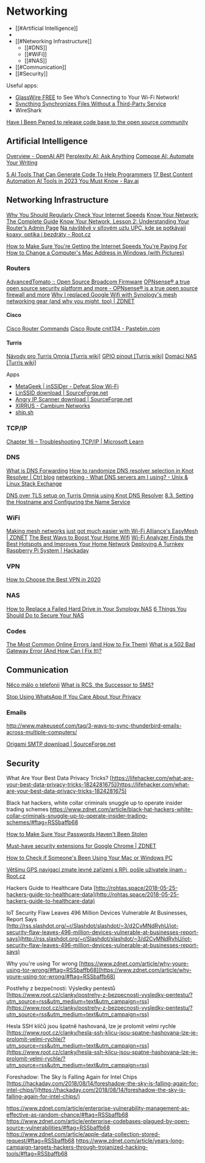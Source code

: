 # Networking

- [[#Artificial Intelligence]]
- 
- [[#Networking Infrastructure]]
	- [[#DNS]]
	- [[#WiFi]]
	- [[#NAS]]
- [[#Communication]]
- [[#Security]]

Useful apps:

- [GlassWire FREE](https://www.howtogeek.com/352954/download-glasswire-free-to-see-whos-connecting-to-your-wi-fi-network-sponsored/) to See Who’s Connecting to Your Wi-Fi Network! 
- [Syncthing Synchronizes Files Without a Third-Party Service](https://lifehacker.com/syncthing-synchronizes-your-files-without-giving-them-u-1826017871)
- WireShark

[Have I Been Pwned to release code base to the open source community](https://www.zdnet.com/article/have-i-been-pwned-to-release-code-base-to-the-open-source-community/#ftag=RSSbaffb68)

## Artificial Intelligence

[Overview - OpenAI API](https://beta.openai.com/)
[Perplexity AI: Ask Anything](https://www.perplexity.ai/)
[Compose AI: Automate Your Writing](https://www.compose.ai/)

[5 AI Tools That Can Generate Code To Help Programmers](https://www.forbes.com/sites/janakirammsv/2022/03/14/5-ai-tools-that-can-generate-code-to-help-programmers/)
[17 Best Content Automation AI Tools in 2023 You Must Know - Rav.ai](https://rav.ai/blog/best-content-automation-ai-tools/)


## Networking Infrastructure

[Why You Should Regularly Check Your Internet Speeds](https://lifehacker.com/why-you-should-regularly-check-your-internet-speeds-1827367534)
[Know Your Network: The Complete Guide](https://lifehacker.com/know-your-network-the-complete-guide-5833254)
[Know Your Network, Lesson 2: Understanding Your Router’s Admin Page](https://lifehacker.com/know-your-network-lesson-2-understanding-your-router-5831529)
[Na návštěvě v síťovém uzlu UPC, kde se potkávají koaxy, optika i bezdráty - Root.cz](https://www.root.cz/clanky/na-navsteve-v-sitovem-uzlu-upc-kde-se-potkavaji-koaxy-optika-i-bezdraty/?utm_source=rss)

[How to Make Sure You're Getting the Internet Speeds You're Paying For](https://lifehacker.com/how-to-make-sure-youre-getting-the-internet-speeds-your-1827763762)
[How to Change a Computer's Mac Address in Windows (with Pictures)](https://www.wikihow.com/Change-a-Computer%27s-Mac-Address-in-Windows)

### Routers

[AdvancedTomato :: Open Source Broadcom Firmware](https://advancedtomato.com/)
[OPNsense® a true open source security platform and more - OPNsense® is a true open source firewall and more](https://opnsense.org/)
[Why I replaced Google Wifi with Synology's mesh networking gear (and why you might, too) | ZDNET](https://www.zdnet.com/home-and-office/networking/why-i-replaced-google-wifi-with-synologys-mesh-networking-gear-and-why-you-might-too/#ftag=RSSbaffb68)

#### Cisco

[Cisco Router Commands](https://www.tomax7.com/mcse/cisco_commands.htm)
[Cisco Route cnit134 - Pastebin.com](https://pastebin.com/KySJLQGr)

#### Turris

[Návody pro Turris Omnia \[Turris wiki\]](https://wiki.turris.cz/doc/cs/howto/omnia_manuals)
[GPIO pinout \[Turris wiki\]](https://wiki.turris.cz/doc/cs/howto/mox/gpio)
[Domácí NAS \[Turris wiki\]](https://wiki.turris.cz/doc/cs/howto/nas)


Apps
- [MetaGeek | inSSIDer - Defeat Slow Wi-Fi](https://www.metageek.com/inssider/)
- [LinSSID download | SourceForge.net](https://sourceforge.net/projects/linssid/)
- [Angry IP Scanner download | SourceForge.net](https://sourceforge.net/projects/ipscan/)
- [XIRRUS - Cambium Networks](https://www.cambiumnetworks.com/xirrus/)
- [ship.sh](https://xtonousou.github.io/ship/)


### TCP/IP

[Chapter 16 – Troubleshooting TCP/IP | Microsoft Learn](https://learn.microsoft.com/en-us/previous-versions/tn-archive/bb727023%28v=technet.10%29?redirectedfrom=MSDN)


### DNS

[What is DNS Forwarding](https://social.dnsmadeeasy.com/blog/understanding-dns-forwarding/)
[How to randomize DNS resolver selection in Knot Resolver | Ctrl blog](https://www.ctrl.blog/entry/kresd-random-dns-forwarding.html)
[networking - What DNS servers am I using? - Unix & Linux Stack Exchange](https://unix.stackexchange.com/questions/28941/what-dns-servers-am-i-using)

[DNS over TLS setup on Turris Omnia using Knot DNS Resolver](http://softinite.com/?p=378)
[8.3. Setting the Hostname and Configuring the Name Service](https://debian-handbook.info/browse/wheezy/sect.hostname-name-service.html)


### WiFi

[​Making mesh networks just got much easier with Wi-Fi Alliance's EasyMesh | ZDNET](https://www.zdnet.com/home-and-office/networking/making-mesh-networks-just-got-much-easier-with-wi-fi-alliances-easymesh)
[The Best Ways to Boost Your Home Wifi](https://lifehacker.com/the-best-ways-to-boost-your-home-wifi-5931743)
[Wi-Fi Analyzer Finds the Best Hotspots and Improves Your Home Network](https://lifehacker.com/wi-fi-analyzer-finds-the-best-hotspots-and-improves-you-5572593)
[Deploying A Turnkey Raspberry Pi System | Hackaday](https://hackaday.com/2018/06/04/deploying-a-turnkey-raspberry-pi-system/)

### VPN

[How to Choose the Best VPN in 2020](https://gizmodo.com/how-to-choose-the-best-vpn-1845430611)


### NAS
 
[How to Replace a Failed Hard Drive in Your Synology NAS](https://www.howtogeek.com/351486/how-to-replace-a-failed-hard-drive-in-your-synology-nas/)
[6 Things You Should Do to Secure Your NAS](https://www.howtogeek.com/350919/6-things-you-should-do-to-secure-your-nas/)


### Codes 

[The Most Common Online Errors (and How to Fix Them)](https://www.howtogeek.com/369598/the-most-common-online-errors-and-how-to-fix-them/)
[What is a 502 Bad Gateway Error (And How Can I Fix It)?](https://www.howtogeek.com/356389/what-is-a-502-bad-gateway-error-and-how-can-i-fix-it/)


## Communication

[Něco málo o telefonii](http://telefon.unas.cz/)
[What is RCS, the Successor to SMS?](https://www.howtogeek.com/349968/what-is-rcs-the-successor-to-sms/)

[Stop Using WhatsApp If You Care About Your Privacy](https://lifehacker.com/stop-using-whatsapp-if-you-care-about-your-privacy-1825719172)

### Emails

http://www.makeuseof.com/tag/3-ways-to-sync-thunderbird-emails-across-multiple-computers/

[Origami SMTP download | SourceForge.net](https://sourceforge.net/projects/origamismtp/)


## Security

What Are Your Best Data Privacy Tricks? [https://lifehacker.com/what-are-your-best-data-privacy-tricks-1824281675](https://lifehacker.com/what-are-your-best-data-privacy-tricks-1824281675)

Black hat hackers, white collar criminals snuggle up to operate insider trading schemes https://www.zdnet.com/article/black-hat-hackers-white-collar-criminals-snuggle-up-to-operate-insider-trading-schemes/#ftag=RSSbaffb68

[How to Make Sure Your Passwords Haven't Been Stolen](https://lifehacker.com/how-to-make-sure-your-passwords-havent-been-stolen-1837305758)

[Must-have security extensions for Google Chrome | ZDNET](https://www.zdnet.com/article/must-have-security-extensions-for-google-chrome/)

[How to Check if Someone's Been Using Your Mac or Windows PC](https://lifehacker.com/how-to-find-out-if-someones-secretly-been-using-your-co-5873538)

[Většinu GPS navigací zmate levné zařízení s RPi, pošle uživatele jinam - Root.cz](https://www.root.cz/clanky/vetsinu-gps-navigaci-zmate-levne-zarizeni-s-rpi-posle-uzivatele-jinam/?utm_source=rss&utm_medium=text&utm_campaign=rss)
  

Hackers Guide to Healthcare Data [http://rohtas.space/2018-05-25-hackers-guide-to-healthcare-data](http://rohtas.space/2018-05-25-hackers-guide-to-healthcare-data)

  

IoT Security Flaw Leaves 496 Million Devices Vulnerable At Businesses, Report Says [http://rss.slashdot.org/~r/Slashdot/slashdot/~3/d2CvMNdRyhU/iot-security-flaw-leaves-496-million-devices-vulnerable-at-businesses-report-says](http://rss.slashdot.org/~r/Slashdot/slashdot/~3/d2CvMNdRyhU/iot-security-flaw-leaves-496-million-devices-vulnerable-at-businesses-report-says)

  

Why you're using Tor wrong [https://www.zdnet.com/article/why-youre-using-tor-wrong/#ftag=RSSbaffb68](https://www.zdnet.com/article/why-youre-using-tor-wrong/#ftag=RSSbaffb68)

Postřehy z bezpečnosti: Výsledky pentestů [https://www.root.cz/clanky/postrehy-z-bezpecnosti-vysledky-pentestu/?utm_source=rss&utm_medium=text&utm_campaign=rss](https://www.root.cz/clanky/postrehy-z-bezpecnosti-vysledky-pentestu/?utm_source=rss&utm_medium=text&utm_campaign=rss)

  

Hesla SSH klíčů jsou špatně hashovaná, lze je prolomit velmi rychle [https://www.root.cz/clanky/hesla-ssh-klicu-jsou-spatne-hashovana-lze-je-prolomit-velmi-rychle/?utm_source=rss&utm_medium=text&utm_campaign=rss](https://www.root.cz/clanky/hesla-ssh-klicu-jsou-spatne-hashovana-lze-je-prolomit-velmi-rychle/?utm_source=rss&utm_medium=text&utm_campaign=rss)

  

Foreshadow: The Sky Is Falling Again for Intel Chips [https://hackaday.com/2018/08/14/foreshadow-the-sky-is-falling-again-for-intel-chips/](https://hackaday.com/2018/08/14/foreshadow-the-sky-is-falling-again-for-intel-chips/)


https://www.zdnet.com/article/enterprise-vulnerability-management-as-effective-as-random-chance/#ftag=RSSbaffb68
https://www.zdnet.com/article/enterprise-codebases-plagued-by-open-source-vulnerabilities/#ftag=RSSbaffb68
https://www.zdnet.com/article/apple-data-collection-stored-request/#ftag=RSSbaffb68
https://www.zdnet.com/article/years-long-campaign-targets-hackers-through-trojanized-hacking-tools/#ftag=RSSbaffb68




